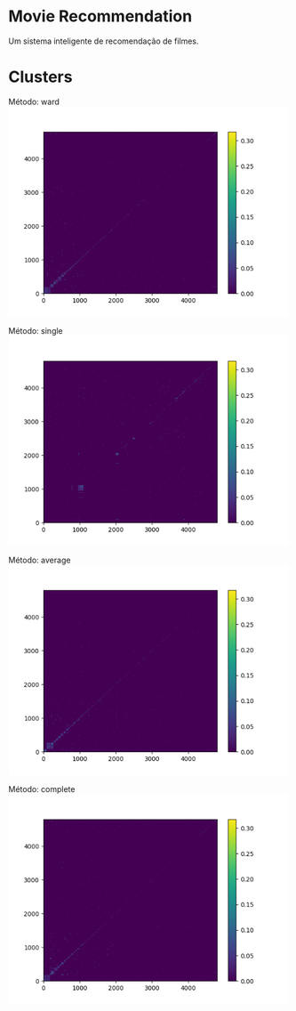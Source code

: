 # Movie Recommendation
Um sistema inteligente de recomendação de filmes.

# Clusters
Método: ward
![WARD](assets/clusters_ward.png)

Método: single
![SINGLE](assets/clusters_single.png)

Método: average
![AVERAGE](assets/clusters_average.png)

Método: complete
![COMPLETE](assets/clusters_complete.png)

